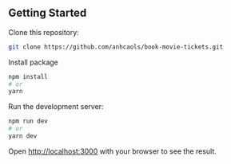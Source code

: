 ## Getting Started

Clone this repository:

```sh
git clone https://github.com/anhcaols/book-movie-tickets.git
```

Install package

```bash
npm install
# or
yarn
```

Run the development server:

```bash
npm run dev
# or
yarn dev
```

Open [http://localhost:3000](http://localhost:3000) with your browser to see the result.

